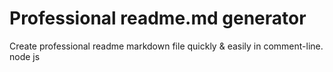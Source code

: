 # Professional readme.md generator
Create professional readme markdown file quickly & easily in comment-line. node js